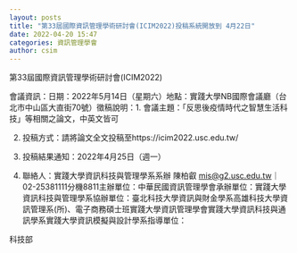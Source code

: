```yaml
---
layout: posts
title: "第33屆國際資訊管理學術研討會(ICIM2022)投稿系統開放到 4月22日"
date: 2022-04-20 15:47
categories: 資訊管理學會
author: csim
---
```




第33屆國際資訊管理學術研討會(ICIM2022)





會議資訊：日期：2022年5月14日（星期六）地點：實踐大學NB國際會議廳（台北市中山區大直街70號）徵稿說明：1. 會議主題：「反思後疫情時代之智慧生活科技」等相關之論文，中英文皆可

2. 投稿方式：請將論文全文投稿至https://icim2022.usc.edu.tw/

3. 投稿結果通知：2022年4月25日（週一）



4. 聯絡人：實踐大學資訊科技與管理學系系辦 陳柏叡 mis@g2.usc.edu.tw｜02-25381111分機8811主辦單位：中華民國資訊管理學會承辦單位：實踐大學資訊科技與管理學系協辦單位：臺北科技大學資訊與財金學系高雄科技大學資訊管理系(所)、電子商務碩士班實踐大學資訊管理學會實踐大學資訊科技與通訊學系實踐大學資訊模擬與設計學系指導單位： 



科技部







 

